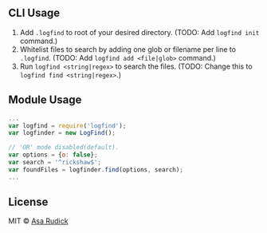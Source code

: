 

## CLI Usage
1. Add `.logfind` to root of your desired directory. (TODO: Add `logfind init` command.)
2. Whitelist files to search by adding one glob or filename per line to `.logfind`. (TODO: Add `logfind add <file|glob>` command.)
3. Run `logfind <string|regex>` to search the files. (TODO: Change this to `logfind find <string|regex>`.)

## Module Usage
```js
...
var logfind = require('logfind');
var logfinder = new LogFind();

// 'OR' mode disabled(default).
var options = {o: false};
var search = '^rickshaw$';
var foundFiles = logfinder.find(options, search);
...
```

## License

MIT © [Asa Rudick]()
